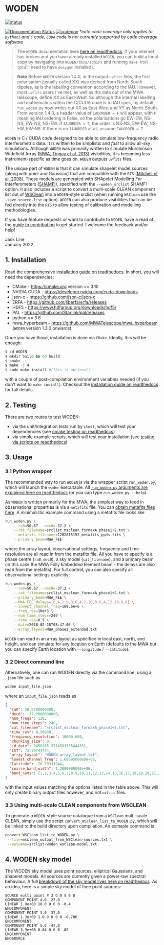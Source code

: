 # WODEN

[![status](https://joss.theoj.org/papers/bbc90ec4cd925ade93ed0781e571d247/status.svg)](https://joss.theoj.org/papers/bbc90ec4cd925ade93ed0781e571d247)

[![Documentation Status](https://readthedocs.org/projects/woden/badge/?version=latest)](https://woden.readthedocs.io/en/latest/?badge=latest) [![codecov](https://codecov.io/gh/JLBLine/WODEN/branch/master/graph/badge.svg?token=Q3JFCI5GOC)](https://codecov.io/gh/JLBLine/WODEN) _*note code coverage only applies to `python3` and `C` code, `CUDA` code is not currently supported by code coverage software_

> The `WODEN` documentation lives [here on readthedocs](https://woden.readthedocs.io/en/latest/). If your internet has broken and you have already installed `WODEN`, you can build a local copy by navigating into `WODEN/docs/sphinx` and running `make html` (you'll need to have `doxygen` installed).

> **Note**
> Before ``WODEN`` version 1.4.0, in the output `uvfits` files, the first polarisation (usually called XX) was derived from North-South dipoles, as is the labelling convention according to the IAU. However, most `uvfits` users I've met, as well as the data out of the MWA telescope, define XX as East-West. So although the internal labelling and mathematics within the C/CUDA code is to IAU spec, by default, ``run_woden.py`` now writes out XX as East-West and YY as North-South. From version 1.4.0, a header value of ``IAUORDER = F`` will appear, with ``F`` meaning IAU ordering is False, so the polarisations go EW-EW, NS-NS, EW-NS, NS-EW. If ``IAUORDER = T``, the order is NS-NS, EW-EW, NS-EW, EW-NS. If there is no ``IAUORDER`` at all, assume ``IAUORDER = T``.

`WODEN` is C / CUDA code designed to be able to simulate low-frequency radio interferometric data. It is written to be simplistic and *fast* to allow all-sky simulations. Although `WODEN` was primarily written to simulate Murchinson Widefield Array ([MWA, Tingay et al. 2013](https://doi.org/10.1017/pasa.2012.007)) visibilities, it is becoming less instrument-specific as time goes on. `WODEN` outputs `uvfits` files.

The unique part of `WODEN` is that it can simulate shapelet model sources (along with point and Gaussian) that are compatible with the `RTS` ([Mitchell et al. 2008](https://ieeexplore.ieee.org/document/4703504?arnumber=4703504 "IEEExplorer")). These models are generated with SHApelet Modelling For Interferometers ([SHAMFI](https://github.com/JLBLine/SHAMFI)), specified with the `--woden_srclist` SHAMFI option. It also includes a script to convert a multi-scale CLEAN component list out of [WSClean](https://sourceforge.net/projects/wsclean/) into a `WODEN`-style srclist (when running `WSClean` use the `-save-source-list` option). `WODEN` can also produce visibilities that can be fed directly into the `RTS` to allow testing of calibration and modelling methodologies.

If you have feature requests or want to contribute to `WODEN`, have a read of the
[guide to contributing](CONTRIBUTION_GUIDE.md) to get started. I welcome the feedback and/or help!

Jack Line \
January 2022


## 1. Installation
Read the comprehensive [installation guide on readthedocs](https://woden.readthedocs.io/en/latest/installation/installation.html#dependencies). In short, you will need the dependencies:

- CMake - https://cmake.org version >= 3.10
- NVIDIA CUDA - https://developer.nvidia.com/cuda-downloads
- json-c - https://github.com/json-c/json-c
- ERFA - https://github.com/liberfa/erfa/releases
- HDF5 - https://www.hdfgroup.org/downloads/hdf5/
- PAL - https://github.com/Starlink/pal/releases
- python >= 3.6
- mwa_hyperbeam - https://github.com/MWATelescope/mwa_hyperbeam (`WODEN` version 1.3.0 onwards)

Once you have those, installation is done via `CMake`. Ideally, this will be enough:
```bash
$ cd WODEN
$ mkdir build && cd build
$ cmake ..
$ make -j 4
$ sudo make install #(this is optional)
```
with a couple of post-compilation environment variables needed (if you don't want to `make install`). Checkout the [installation guide on readthedocs](https://woden.readthedocs.io/en/latest/installation/installation.html#dependencies) for full details.

## 2. Testing
There are two routes to test WODEN:
- via the unit/integration tests run by `ctest`, which will test your dependencies (see [cmake testing on readthedocs](https://woden.readthedocs.io/en/latest/testing/cmake_testing.html))
- via simple example scripts, which will test your installation (see [testing via scripts on readthedocs](https://woden.readthedocs.io/en/latest/testing/script_testing.html))

## 3. Usage

### 3.1 Python wrapper

The recommended way to run `WODEN` is via the wrapper script `run_woden.py`, which will launch the `woden` executable. All [ `run_woden.py` arguments are explained here on readthedocs](https://woden.readthedocs.io/en/latest/API_reference/python_code/run_woden.html) (or you can type `run_woden.py --help`).

As `WODEN` is written primarily for the MWA, the simplest way to feed in observational properties is via a `metafits` file. You can [obtain metafits files here](https://asvo.mwatelescope.org/). A minimalistic example command using a metafits file looks like

```bash
run_woden.py \
    --ra0=50.67 --dec0=-37.2 \
    --cat_filename=srclist_msclean_fornaxA_phase1+2.txt \
    --metafits_filename=1202815152_metafits_ppds.fits \
    --primary_beam=MWA_FEE
```
where the array layout, observational settings, frequency and time resolution are all read in from the metafits file. All you have to specify is a phase centre (`ra0`, `dec0`), a sky model (`cat_filename`), and a primary beam (in this case the MWA Fully Embedded Element beam - the delays are also read from the metafits). For full control, you can also specify all observational settings explicitly:

```bash
run_woden.py \
    --ra0=50.67 --dec0=-37.2 \
    --cat_filename=srclist_msclean_fornaxA_phase1+2.txt \
    --primary_beam=MWA_FEE \
    --MWA_FEE_delays=[6,4,2,0,8,6,4,2,10,8,6,4,12,10,8,6] \
    --lowest_channel_freq=169.6e+6 \
    --freq_res=10e+3 \
    --num_time_steps=240 \
    --time_res=0.5 \
    --date=2018-02-28T08:47:06 \
    --array_layout=MWA_phase2_extended.txt
```

`WODEN` can read in an array layout as specified in local east, north, and height, and can simulate for any location on Earth (defaults to the MWA but you can specify Earth location with `--longitude` / `--latitude`).

### 3.2 Direct command line

Alternatively, one can run WODEN directly via the command line, using a `.json` file such as
```sh
woden input_file.json
```
where an `input_file.json` reads as
```json
{
  "ra0": 50.6700000000,
  "dec0": -37.2000000000,
  "num_freqs": 128,
  "num_time_steps": 240,
  "cat_filename": "srclist_msclean_fornaxA_phase1+2.txt",
  "time_res": 0.50000,
  "frequency_resolution": 10000.000,
  "chunking_size": 0,
  "jd_date": 2458165.9714583335444331,
  "LST": 72.79744734,
  "array_layout": "WODEN_array_layout.txt",
  "lowest_channel_freq": 1.6959500000e+08,
  "latitude": -26.70331944,
  "coarse_band_width": 1.2800000000e+06,
  "band_nums": [1,2,3,4,5,6,7,8,9,10,11,12,13,14,15,16,17,18,19,20,21,22,23,24]
}
```
with the input values matching the options listed in the table above. This will only create binary output files however, and not `uvfits` files.

### 3.3 Using multi-scale CLEAN components from WSCLEAN
To generate a `WODEN`-style source catalogue from a `WSClean` multi-scale CLEAN, simply use the script `convert_WSClean_list_to_WODEN.py`, which will be linked to the build directory upon compilation. An exmaple command is
```sh
convert_WSClean_list_to_WODEN.py \
 --file=msclean_output_from_WSClean-sources.txt \
 --outname=srclist-woden_wsclean-model.txt
```

## 4. WODEN sky model
The WODEN sky model uses point sources, elliptical Gaussians, and shapelet models. All sources are currently given a power-law spectral behaviour. A full [breakdown of the sky model lives here on readthedocs](https://woden.readthedocs.io/en/latest/operating_principles/skymodel.html). As an idea, here is a simple sky model of thee point sources:

```
SOURCE multi_point P 3 G 0 S 0 0
COMPONENT POINT 4.0 -27.0
LINEAR 1.8e+08 10.0 0 0 0 -0.4
ENDCOMPONENT
COMPONENT POINT 3.0 -37.0
LINEAR 1.3e+08 1.0.0 0 0 0 -0.786
ENDCOMPONENT
COMPONENT POINT 5.0 -47.0
LINEAR 3.9e+08 0.04 0 0 0 .02
ENDCOMPONENT
ENDSOURCE
```
